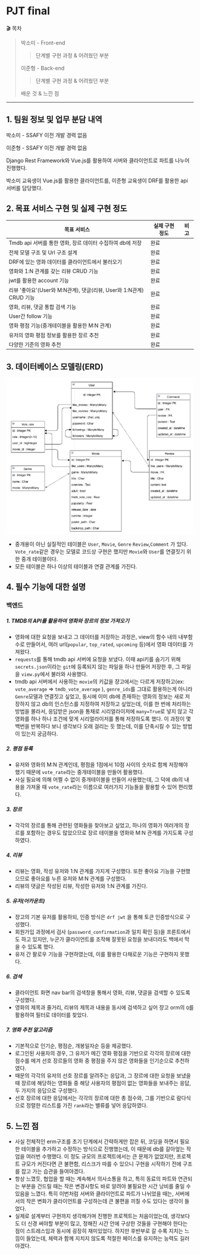# PJT final

:clapper: 목차

> 박소미 - Front-end
>
> > 단계별 구현 과정 & 어려웠던 부분
>
> 이준형 - Back-end
>
> > 단계별 구현 과정 & 어려웠던 부분
>
> 배운 것 & 느낀 점

*****************

## 

## 1. 팀원 정보 및 업무 분담 내역

박소미 - SSAFY 이전 개발 경력 없음

이준형 - SSAFY 이전 개발 경력 없음

Django Rest Framework와 Vue.js를 활용하여 서버와 클라이언트로 파트를 나누어 진행했다. 

박소미 교육생이 Vue.js를 활용한 클라이언트를, 이준형 교육생이 DRF를 활용한 api 서버를 담당했다.

## 2. 목표 서비스 구현 및 실제 구현 정도

| 목표 서비스                                                  | 실제 구현 정도 | 비고 |
| ------------------------------------------------------------ | -------------- | ---- |
| Tmdb api 서버를 통한 영화, 장르 데이터 수집하여 db에 저장    | 완료           |      |
| 전체 모델 구조 및 Url 구조 설계                              | 완료           |      |
| DRF에 있는 영화 데이터를 클라이언트에서 불러오기             | 완료           |      |
| 영화와 1:N 관계를 갖는 리뷰 CRUD 기능                        | 완료           |      |
| jwt를 활용한 account 기능                                    | 완료           |      |
| 리뷰 '좋아요'(User와 M:N관계), 댓글(리뷰, User와 1:N관계) CRUD 기능 | 완료           |      |
| 영화, 리뷰, 댓글 통합 검색 기능                              | 완료           |      |
| User간 follow 기능                                           | 완료           |      |
| 영화 평점 기능(중개테이블을 활용한 M:N 관계)                 | 완료           |      |
| 유저의 영화 평점 정보를 활용한 장르 추천                     | 완료           |      |
| 다양한 기준의 영화 추천                                      | 완료           |      |





## 3. 데이터베이스 모델링(ERD)

![image-20211125113819685](README.assets/image-20211125113819685.png)

- 중개용이 아닌 실질적인 테이블은 `User`, `Movie`, `Genre` `Review`,`Comment` 가 있다. `Vote_rate`같은 경우는 모델로 코드상 구현은 했지만 `Movie`와 `User`를 연결짓기 위한 중개 테이블이다.
- 모든 테이블은 하나 이상의 테이블과 연결 관계를 가진다.

## 4. 필수 기능에 대한 설명

### 백엔드

##### 1. TMDB의 API를 활용하여 영화와 장르의 정보 가져오기

- 영화에 대한 요청을 보내고 그 데이터를 저장하는 과정은, view의 함수 내의 내부함수로 만들어서, 여러 url(`popular`, `top_rated`, `upcoming` 등)에서 영화 데이터를 가져왔다. 
- `requests`를 통해 tmdb api 서버에 요청을 보냈다. 이때 api키를 숨기기 위해 `secrets.json`이라는 `git`에 등록되지 않는 파일을 하나 만들어 저장한 후, 그 파일을 `view.py`에서 불러와 사용했다.
- tmdb api 서버에서 사용하는 `movie`의 키값을 쟝고에서는 다르게 저장하고(ex: `vote_average` => `tmdb_vote_average` ), `genre_ids`를 그대로 활용하는게 아니라 `Genre`모델과 연결짓고 싶었고, 동시에 이미 db에 존재하는 영화의 정보는 새로 저장하지 않고 db의 인스턴스를 지정하여 저장하고 싶었는데, 이를 한 번에 처리하는 방법을 몰라서, 응답받은 json을 통채로 시리얼라이저에 `many=True`로 넣지 않고 각 영화를 하나 하나 조건에 맞게 시리얼라이저를 통해 저장하도록 했다. 이 과정이 몇 백번을 반복하다 보니 생각보다 오래 걸리는 듯 했는데, 이를 단축시킬 수 있는 방법이 있는지 궁금하다.

##### 2. 평점 등록

- 유저와 영화의 M:N 관계인데, 평점을 1점에서 10점 사이의 숫자로 함께 저장해야 했기 때문에 `vote_rate`라는 중개테이블을 만들어 활용했다.
- 사실 필요에 의해 어쩔 수 없이 중개테이블을 만들어 사용했는데, 그 덕에 db의 내용을 가져올 때 `vote_rate`라는 이름으로 여러가지 기능들을 활용할 수 있어 편리했다.

##### 3. 장르

- 각각의 장르를 통해 관련된 영화들을 찾아보고 싶었고, 하나의 영화가 여러개의 장르를 포함하는 경우도 많았으므로 장르 테이블을 영화와 M:N 관계를 가지도록 구성하였다. 

##### 4. 리뷰

- 리뷰는 영화, 작성 유저와 1:N 관계를 가지게 구성했다. 또한 좋아요 기능을 구현했으므로 좋아요를 누른 유저와 M:N 관계를 구성했다.
-  리뷰의 댓글은 작성된 리뷰, 작성한 유저와 1:N 관계를 가진다.

##### 5. 유저(어카운트)

- 쟝고의 기본 유저를 활용하되, 인증 방식은 `drf jwt` 을 통해 토큰 인증방식으로 구성했다. 
- 회원가입 과정에서 검사 (`password_confirmation`과 일치 확인 등)을 프론트에서도 하고 있지만, 누군가 클라이언트를 조작해 잘못된 요청을 보내더라도 백에서 막을 수 있도록 했다.
- 유저 간 팔로우 기능을 구현하였는데, 이를 활용한 다채로운 기능은 구현하지 못했다.

##### 6. 검색

- 클라이언트 화면 nav bar의 검색창을 통해서 영화, 리뷰, 댓글을 검색할 수 있도록 구성했다.
- 영화의 제목과 줄거리, 리뷰의 제목과 내용을 동시에 검색하고 싶어 쟝고 orm의 `Q`를 활용하여 필터로 데이터를 찾았다.

##### 7. 영화 추천 알고리즘

- 기본적으로 인기순, 평점순, 개봉일자순 등을 제공했다.
- 로그인된 사용자의 경우, 그 유저가 메긴 영화 평점을 기반으로 각각의 장르에 대한 점수를 메겨 선호 장르들의 영화 중 평점을 주지 않은 영화들을 인기순으로 추천하였다.
- 때문의 각각의 유저의 선호 장르를 알려주는 응답과, 그 장르에 대한 요청을 보냈을 때 장르에 해당하는 영화들 중 해당 사용자의 평점이 없는 영화들을 보내주는 응답, 두 가지의 응답으로 구성했다.
- 선호 장르에 대한 응답에서는 각각의 장르에 대한 총 점수와, 그를 기반으로 람다식으로 정렬한 리스트를 가진 `rank`라는 밸류를 넣어 응답하였다.



## 5. 느낀 점

- 사실 전체적인 erm구조를 초기 단계에서 간략하게만 잡은 뒤, 코딩을 하면서 필요한 테이블을 추가하고 수정하는 방식으로 진행했는데, 이 때문에 db를 갈아엎는 작업을 여러번 수행했다. 이 정도 규모의 프로젝트에서는 큰 문제가 없었지만, 프로젝트 규모가 커진다면 큰 불편함, 리스크가 따를 수 있으니 구현을 시작하기 전에 구조를 잡고 가는 습관을 들여야겠다.
- 항상 느꼈듯, 협업을 할 때는 계속해서 의사소통을 하고, 특히 동료의 파트와 연관되는 부분을 건드릴 때는 작은 변경사항도 바로 알려야 불필요한 시간 낭비를 줄일 수 있음을 느꼈다. 특히 이번처럼 서버와 클라이언트로 파트가 나뉘었을 때는, 서버에서의 작은 변화가 클라이언트를 구성하는데 큰 불편을 끼칠 수도 있다는 생각이 들었다.
- 실제로 설계부터 구현까지 생각해가며 진행한 프로젝트는 처음이었는데, 생각보다도 더 신경 써야할 부분이 많고, 정해진 시간 안에 구상한 것들을 구현해야 한다는 점이 스트레스임과 동시에 굉장히 재미있었다. 하지만 후반부로 갈 수록 지치는 느낌이 들었는데, 체력과 함께 지치지 않도록 적절한 페이스를 유지하는 능력도 길러야겠다.
